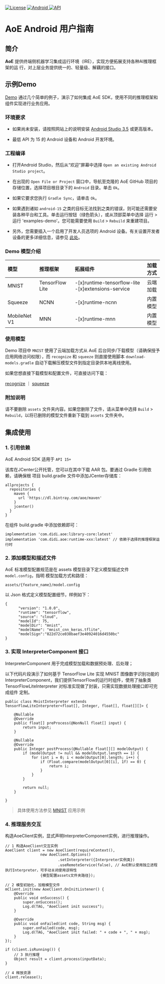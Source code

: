 
[![License](https://img.shields.io/badge/License-Apache%202.0-blue.svg)](https://github.com/didi/aoe/blob/master/LICENSE)
[![Android](https://api.bintray.com/packages/aoe/maven/library-core/images/download.svg) ](https://bintray.com/aoe/maven/library-core/_latestVersion)
[ ![API](https://img.shields.io/badge/API-15+-brightgreen.svg)](https://img.shields.io/badge/API-14+-brightgreen.svg)

# AoE Android 用户指南

## 简介
**AoE** 提供终端侧机器学习集成运行环境（IRE），实现方便拓展支持各种AI推理框架的运
行，对上层业务提供统一的、轻量级、解藕的接口。


## 示例Demo
[Demo](./demo/demo) 通过几个简单的例子，演示了如何集成 AoE SDK，使用不同的推理框架和组件实现进行业务应用。

### 环境要求
* 如果尚未安装，请按照网站上的说明安装 [Android Studio 3.5](https://developer.android.com/studio/index.html) 或更高版本。

* 最低 API 为 15 的 Android 设备和 Android 开发环境。

### 工程编译
* 打开Android Studio，然后从“欢迎”屏幕中选择 `Open an existing Android Studio project`。

* 在出现的 `Open File or Project` 窗口中，导航至克隆的 AoE GitHub 项目的存储位置，选择项目根目录下的 `Android` 目录。单击 `Ok`。

* 如果它要求您执行 `Gradle Sync`，请单击 `Ok`。

* 如果遇到诸如 `android-15` 之类的目标无法找到之类的错误，则可能还需要安装各种平台和工具。单击运行按钮（绿色箭头），或从顶部菜单中选择 运行 > 运行 'examples-demo'。您可能需要使用 `Build` > `Rebuild` 来重建项目。

* 另外，您需要插入一个启用了开发人员选项的 Android 设备。有关设置开发者设备的更多详细信息，请参见 [此处](https://developer.android.com/studio/run/device)。

### Demo 模型介绍
|模型|推理框架|拓展组件|加载方式|
|:-|:-|:-|:-|
|MNIST|TensorFlow Lite| -[x]runtime-tensorflow-lite -[x]extensions-service|云端加载|
|Squeeze|NCNN|-[x]runtime-ncnn|内置模型|
|MobileNet V1|MNN|-[x]runtime-mnn|内置模型|

### 使用模型
Demo 项目中 `MNIST` 使用了云端加载方式从 AoE 后台同步/下载模型（请确保授予应用网络访问权限），而 `recognize` 和 `squeeze` 则直接使用脚本 `download-models.gradle` 自动下载解压模型文件到指定目录供本地离线使用。

如果您想直接下载模型和配置文件，可直接访问下载：

[recognize](https://img0.didiglobal.com/static/starfile/node20190826/895f1e95e30aba5dd56d6f2ccf768b57/eraqUlJwtE1566819400795.zip)
｜
[squeeze](https://img0.didiglobal.com/static/starfile/node20190805/895f1e95e30aba5dd56d6f2ccf768b57/fm2gKZ37I11565012061785.zip)



### 附加说明
请不要删除 `assets` 文件夹内容。如果您删除了文件，请从菜单中选择 `Build` > `Rebuild`，以将已删除的模型文件重新下载到 `assets` 文件夹中。

## 集成使用
### 1. 引用依赖
AoE Android SDK 适用于 `API 15+`

该库在JCenter公开托管，您可以在其中下载 AAR 包。要通过 Gradle 引用依赖，请确保根
项目 build.gradle 文件中添加JCenter存储库：

```
allprojects {
  repositories {
    maven {
      url 'https://dl.bintray.com/aoe/maven'
    }
    jcenter()
  }
}
```
在组件 build.gradle 中添加依赖即可：

```
implementation 'com.didi.aoe:library-core:latest'
implementation 'com.didi.aoe:runtime-xxx:latest' // 依赖于选择的推理框架运行时
```
### 2. 添加模型和描述文件
AoE 标准模型配置规范是在 assets 模型目录下定义模型描述文件 `model.config`，指明
模型加载方式和路径：
```
assets/{feature_name}/model.config
```
以 Json 格式定义模型配置细节，样例如下：
```
{
      "version": "1.0.0",
      "runtime": "tensorflow",
      "source": "cloud",
      "modelId": 75,
      "modelDir": "mnist",
      "modelName": "mnist_cnn_keras.tflite",
      "modelSign":"822d72ce038baef3e40924016d4550bc"
}
```

### 3. 实现 InterpreterComponent 接口

InterpreterComponent 用于完成模型加载和数据预处理、后处理；

以下代码片段演示了如何基于 TensorFlow Lite 实现 MNIST 图像数字识别功能的 
InterpreterComponent，我们提供TensorFlow的运行时组件，使用了抽象类 
TensorFlowLiteInterpreter 对标准实现做了封装，只需实现数据处理接口即可完成组件
定制。

```
public class MnistInterpreter extends TensorFlowLiteInterpreter<float[], Integer, float[], float[][]> {

    @Nullable
    @Override
    public float[] preProcess(@NonNull float[] input) {
        return input;
    }

    @Nullable
    @Override
    public Integer postProcess(@Nullable float[][] modelOutput) {
        if (modelOutput != null && modelOutput.length == 1) {
            for (int i = 0; i < modelOutput[0].length; i++) {
                if (Float.compare(modelOutput[0][i], 1f) == 0) {
                    return i;
                }
            }
        }

        return null;
    }

}
```

> 具体使用方法参见 [MNIST](./demo/features/mnist) 应用示例

### 4. 推理服务交互
构造AoeClient实例，显式声明InterpreterComponent实例，进行推理操作。
```
// 1 构造AoeClient交互实例
AoeClient client = new AoeClient(requireContext(),
                new AoeClient.Options()
                        .setInterpreter({Interpreter实例类})
                        .useRemoteService(false), // AoE默认使用独立进程执行Interpreter，可手动关闭使用该特性
                {模型配置assets文件夹路径});

// 2 模型初始化，加载模型文件
mClient.init(new AoeClient.OnInitListener() {
    @Override
    public void onSuccess() {
        super.onSuccess();
        Log.d(TAG, "AoeClient init success");
    }

    @Override
    public void onFailed(int code, String msg) {
        super.onFailed(code, msg);
        Log.d(TAG, "AoeClient init failed: " + code + ", " + msg);
    }
});

if (client.isRunning()) {
    // 3 执行推理
    Object result = client.process(inputData);
}

// 4 释放资源
client.release();
```

